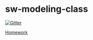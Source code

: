 # sw-modeling-class

[![Gitter](https://badges.gitter.im/Join%20Chat.svg)](https://gitter.im/jce-il/sw-modeling-class?utm_source=badge&utm_medium=badge&utm_campaign=pr-badge&utm_content=badge)

[Homework](../../wiki/Homework)
